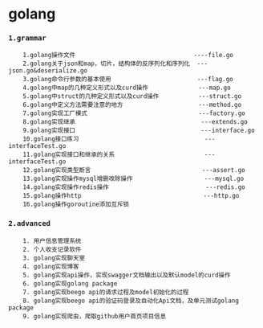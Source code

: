 # golang

### `1.grammar`
        1.golang操作文件                                 ----file.go
        2.golang关于json和map，切片，结构体的反序列化和序列化  ---json.go&deserialize.go
        3.golang命令行参数的基本使用                        ---flag.go
        4.golang中map的几种定义形式以及curd操作              ---map.go
        5.golang中struct的几种定义形式以及curd操作           ---struct.go
        6.golang中定义方法需要注意的地方                     ---method.go
        7.golang实现工厂模式                               ---factory.go
        8.golang实现继承                                   ---extends.go
        9.golang实现接口                                   ---interface.go
        10.golang接口练习                                   ---interfaceTest.go
        11.golang实现接口和继承的关系                         ---interfaceTest.go
        12.golang实现类型断言                               ---assert.go
        13.golang实现操作mysql增删改除操作                    ---mysql.go
        14.golang实现操作redis操作                           ---redis.go
        15.golang操作http                                  ---http.go
        16.golang操作goroutine添加互斥锁                   
### `2.advanced`
        1. 用户信息管理系统
        2. 个人收支记录软件
        3. golang实现聊天室
        4. golang实现博客
        5. golang实现api操作，实现swagger文档输出以及默认model的curd操作
        6. golang实现golang package 
        7. golang实现beego api的请求过程及model初始化的过程
        8. golang实现beego api的验证码登录及自动化Api文档，及单元测试golang package
        9. golang实现爬虫，爬取github用户首页项目信息